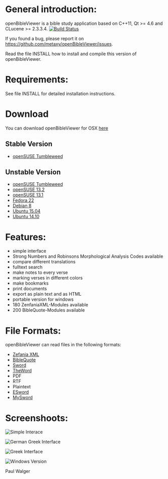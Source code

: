 

General introduction:
====================
openBibleViewer is a bible study application based on C++11, Qt >= 4.6 and CLucene >= 2.3.3.4.
[![Build Status](https://travis-ci.org/metaxy/openBibleViewer.svg?branch=master)](https://travis-ci.org/metaxy/openBibleViewer)


If you found a bug, please report it on <https://github.com/metaxy/openBibleViewer/issues>.

Read the file INSTALL how to install and compile this version of openBibleViewer.

Requirements:
================
See file INSTALL for detailed installation instructions.

Download
================
You can download openBibleViewer for OSX [here](https://bintray.com/metaxy/openBibleViewer/osx/view#files/bin)

Stable Version
--------------------
 + [openSUSE Tumbleweed](https://software.opensuse.org/ymp/home:metaxy:stable/openSUSE_Factory/openBibleViewer.ymp?base=openSUSE%3AFactory&query=openBibleViewer)

Unstable Version
----------------
 + [openSUSE Tumbleweed](https://software.opensuse.org/ymp/home:metaxy:unstable/openSUSE_Factory/openBibleViewer.ymp?base=openSUSE%3AFactory&query=openBibleViewer)
 + [openSUSE 13.2](https://software.opensuse.org/ymp/home:metaxy:unstable/openSUSE_13.2/openBibleViewer.ymp?base=openSUSE%3A13.2&query=openBibleViewer)
 + [openSUSE 13.1](https://software.opensuse.org/ymp/home:metaxy:unstable/openSUSE_13.1/openBibleViewer.ymp?base=openSUSE%3A13.1&query=openBibleViewer)
 + [Fedora 22](http://download.opensuse.org/repositories/home:/metaxy:/unstable/Fedora_22/)
 + [Debian 8](http://download.opensuse.org/repositories/home:/metaxy:/unstable/Debian_8.0/)
 + [Ubuntu 15.04](http://download.opensuse.org/repositories/home:/metaxy:/unstable/xUbuntu_15.04/)
 + [Ubuntu 14.10](http://download.opensuse.org/repositories/home:/metaxy:/unstable/xUbuntu_14.10/)
 
Features:
=================
+ simple interface
+ Strong Numbers and Robinsons Morphological Analysis Codes available
+ compare different translations
+ fulltext search
+ make notes to every verse
+ marking verses in different colors
+ make bookmarks
+ print documents
+ export as plain text and as HTML
+ portable version for windows
+ 180 ZenfaniaXML-Modules available
+ 200 BibleQuote-Modules available


File Formats:
================
openBibleViewer can read files in the following formats:
+ [Zefania XML](http://sourceforge.net/projects/zefania-sharp/files/)
+ [BibleQuote](http://jesuschrist.ru/software/)
+ [Sword](http://www.crosswire.org/sword/index.jsp)
+ [TheWord](http://www.theword.net/)
+ PDF
+ RTF
+ Plaintext
+ [ESword](http://www.e-sword.net/)
+ [MySword](http://www.mysword.info/)


Screenshoots:
===============
![Simple Interace](https://metaxy.github.io/openBibleViewer/images/german.png)

![German Greek Interface](https://metaxy.github.io/openBibleViewer/images/greek-german.png)

![Greek Interface](https://metaxy.github.io/openBibleViewer/images/greek.png)

![Windows Version](https://metaxy.github.io/openBibleViewer/images/windows.png)


Paul Walger

